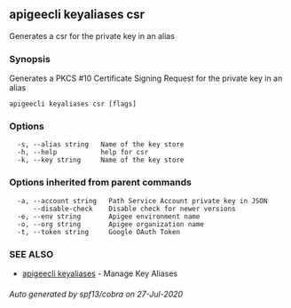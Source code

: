 ## apigeecli keyaliases csr

Generates a csr for the private key in an alias

### Synopsis

Generates a PKCS #10 Certificate Signing Request for the private key in an alias

```
apigeecli keyaliases csr [flags]
```

### Options

```
  -s, --alias string   Name of the key store
  -h, --help           help for csr
  -k, --key string     Name of the key store
```

### Options inherited from parent commands

```
  -a, --account string   Path Service Account private key in JSON
      --disable-check    Disable check for newer versions
  -e, --env string       Apigee environment name
  -o, --org string       Apigee organization name
  -t, --token string     Google OAuth Token
```

### SEE ALSO

* [apigeecli keyaliases](apigeecli_keyaliases.md)	 - Manage Key Aliases

###### Auto generated by spf13/cobra on 27-Jul-2020
